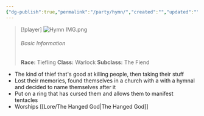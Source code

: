```yaml
---
{"dg-publish":true,"permalink":"/party/hymn/","created":"","updated":""}
---
```



> [!player]
> ![Hymn IMG.png](/img/user/z_Assets/Hymn%20IMG.png)
> ###### Basic Information
> **Race:** Tiefling
> **Class:**  Warlock
> **Subclass:** The Fiend

- The kind of thief that's good at killing people, then taking their stuff 
- Lost their memories, found themselves in a church with a with a hymnal and decided to name themselves after it 
- Put on a ring that has cursed them and allows them to manifest tentacles
- Worships [[Lore/The Hanged God\|The Hanged God]] 